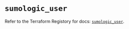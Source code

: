 # `sumologic_user`

Refer to the Terraform Registory for docs: [`sumologic_user`](https://www.terraform.io/docs/providers/sumologic/r/user).
